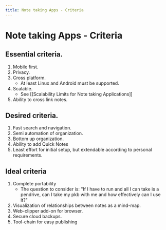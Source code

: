 ```yaml
---
title: Note taking Apps - Criteria
---
```


# Note taking Apps - Criteria

## Essential criteria.

1. Mobile first.
2. Privacy.
3. Cross platform.
   - At least Linux and Android must be supported.
4. Scalable.
   - See [[Scalability Limits for Note taking Applications]]
5. Ability to cross link notes.

## Desired criteria.

1. Fast search and navigation.
1. Semi automation of organization.
1. Bottom up organization.
1. Ability to add Quick Notes
1. Least effort for initial setup, but extendable according to personal requirements.

## Ideal criteria

1. Complete portability
   - The question to consider is: "If I have to run and all I can take is a pendrive, can I take my pkb with me and how effectively can I use it?"
1. Visualization of relationships between notes as a mind-map.
1. Web-clipper add-on for browser.
1. Secure cloud backups.
1. Tool-chain for easy publishing
